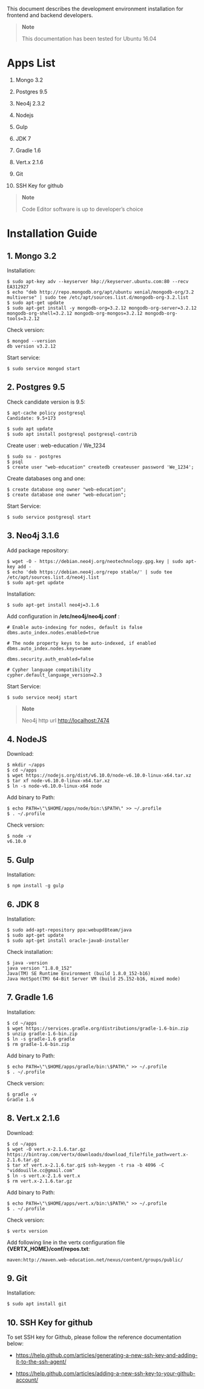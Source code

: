 This document describes the development environment installation for frontend and backend developers.

> **Note**
>
> This documentation has been tested for Ubuntu 16.04

# Apps List

1.  Mongo 3.2

2.  Postgres 9.5

3.  Neo4j 2.3.2

4.  Nodejs

5.  Gulp

6.  JDK 7

7.  Gradle 1.6

8.  Vert.x 2.1.6

9.  Git

10. SSH Key for github

> **Note**
>
> Code Editor software is up to developer’s choice

# Installation Guide

## 1. Mongo 3.2

Installation:

    $ sudo apt-key adv --keyserver hkp://keyserver.ubuntu.com:80 --recv EA312927
    $ echo "deb http://repo.mongodb.org/apt/ubuntu xenial/mongodb-org/3.2 multiverse" | sudo tee /etc/apt/sources.list.d/mongodb-org-3.2.list
    $ sudo apt-get update
    $ sudo apt-get install -y mongodb-org=3.2.12 mongodb-org-server=3.2.12 mongodb-org-shell=3.2.12 mongodb-org-mongos=3.2.12 mongodb-org-tools=3.2.12

Check version:

    $ mongod --version
    db version v3.2.12

Start service:

    $ sudo service mongod start

## 2. Postgres 9.5

Check candidate version is 9.5:

    $ apt-cache policy postgresql
    Candidate: 9.5+173

    $ sudo apt update
    $ sudo apt install postgresql postgresql-contrib

Create user : web-education / We\_1234

    $ sudo su - postgres
    $ psql
    $ create user "web-education" createdb createuser password 'We_1234';

Create databases ong and one:

    $ create database ong owner "web-education";
    $ create database one owner "web-education";

Start Service:

    $ sudo service postgresql start

## 3. Neo4j 3.1.6

Add package repository:

    $ wget -O - https://debian.neo4j.org/neotechnology.gpg.key | sudo apt-key add -
    $ echo 'deb https://debian.neo4j.org/repo stable/' | sudo tee /etc/apt/sources.list.d/neo4j.list
    $ sudo apt-get update

Installation:

    $ sudo apt-get install neo4j=3.1.6

Add configuration in **/etc/neo4j/neo4j.conf** :

    # Enable auto-indexing for nodes, default is false
    dbms.auto_index.nodes.enabled=true

    # The node property keys to be auto-indexed, if enabled
    dbms.auto_index.nodes.keys=name

    dbms.security.auth_enabled=false

    # Cypher language compatibility
    cypher.default_language_version=2.3

Start Service:

    $ sudo service neo4j start

> **Note**
>
> Neo4j http url <http://localhost:7474>

## 4. NodeJS

Download:

    $ mkdir ~/apps
    $ cd ~/apps
    $ wget https://nodejs.org/dist/v6.10.0/node-v6.10.0-linux-x64.tar.xz
    $ tar xf node-v6.10.0-linux-x64.tar.xz
    $ ln -s node-v6.10.0-linux-x64 node

Add binary to Path:

    $ echo PATH=\"\$HOME/apps/node/bin:\$PATH\" >> ~/.profile
    $ . ~/.profile

Check version:

    $ node -v
    v6.10.0

## 5. Gulp

Installation:

    $ npm install -g gulp

## 6. JDK 8

Installation:

    $ sudo add-apt-repository ppa:webupd8team/java
    $ sudo apt-get update
    $ sudo apt-get install oracle-java8-installer

Check installation:

    $ java -version
    java version "1.8.0_152"
    Java(TM) SE Runtime Environment (build 1.8.0_152-b16)
    Java HotSpot(TM) 64-Bit Server VM (build 25.152-b16, mixed mode)

## 7. Gradle 1.6

Installation:

    $ cd ~/apps
    $ wget https://services.gradle.org/distributions/gradle-1.6-bin.zip
    $ unzip gradle-1.6-bin.zip
    $ ln -s gradle-1.6 gradle
    $ rm gradle-1.6-bin.zip

Add binary to Path:

    $ echo PATH=\"\$HOME/apps/gradle/bin:\$PATH\" >> ~/.profile
    $ . ~/.profile

Check version:

    $ gradle -v
    Gradle 1.6

## 8. Vert.x 2.1.6

Download:

    $ cd ~/apps
    $ wget -O vert.x-2.1.6.tar.gz https://bintray.com/vertx/downloads/download_file?file_path=vert.x-2.1.6.tar.gz
    $ tar xf vert.x-2.1.6.tar.gz$ ssh-keygen -t rsa -b 4096 -C "viddouille.cc@gmail.com"
    $ ln -s vert.x-2.1.6 vert.x
    $ rm vert.x-2.1.6.tar.gz

Add binary to Path:

    $ echo PATH=\"\$HOME/apps/vert.x/bin:\$PATH\" >> ~/.profile
    $ . ~/.profile

Check version:

    $ vertx version

Add following line in the vertx configuration file **{VERTX\_HOME}/conf/repos.txt**:

    maven:http://maven.web-education.net/nexus/content/groups/public/

## 9. Git

Installation:

    $ sudo apt install git

## 10. SSH Key for github

To set SSH key for Github, please follow the reference documentation below:

-   <https://help.github.com/articles/generating-a-new-ssh-key-and-adding-it-to-the-ssh-agent/>

-   <https://help.github.com/articles/adding-a-new-ssh-key-to-your-github-account/>


